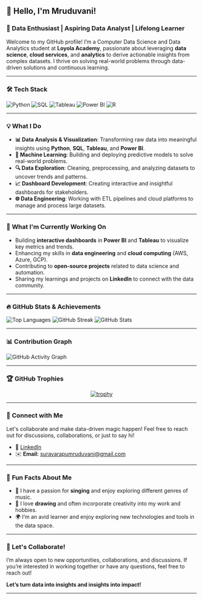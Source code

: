 ## 👋 Hello, I'm Mruduvani!

### 🚀 Data Enthusiast | Aspiring Data Analyst | Lifelong Learner

Welcome to my GitHub profile! I’m a Computer Data Science and Data Analytics student at **Loyola Academy**, passionate about leveraging **data science**, **cloud services**, and **analytics** to derive actionable insights from complex datasets. I thrive on solving real-world problems through data-driven solutions and continuous learning.

---

### 🛠 **Tech Stack**

![Python](https://img.shields.io/badge/Python-3776AB?style=for-the-badge&logo=python&logoColor=white)
![SQL](https://img.shields.io/badge/SQL-4479A1?style=for-the-badge&logo=mysql&logoColor=white)
![Tableau](https://img.shields.io/badge/Tableau-E97627?style=for-the-badge&logo=tableau&logoColor=white)
![Power BI](https://img.shields.io/badge/Power%20BI-F2C811?style=for-the-badge&logo=power-bi&logoColor=black)
![R](https://img.shields.io/badge/R-276DC3?style=for-the-badge&logo=r&logoColor=white)


---

### 💡 **What I Do**

- **📊 Data Analysis & Visualization**: Transforming raw data into meaningful insights using **Python**, **SQL**, **Tableau**, and **Power BI**.
- **🤖 Machine Learning**: Building and deploying predictive models to solve real-world problems.
- **🔍 Data Exploration**: Cleaning, preprocessing, and analyzing datasets to uncover trends and patterns.
- **📈 Dashboard Development**: Creating interactive and insightful dashboards for stakeholders.
- **🌐 Data Engineering**: Working with ETL pipelines and cloud platforms to manage and process large datasets.

---

### 🌱 **What I'm Currently Working On**

- Building **interactive dashboards** in **Power BI** and **Tableau** to visualize key metrics and trends.
- Enhancing my skills in **data engineering** and **cloud computing** (AWS, Azure, GCP).
- Contributing to **open-source projects** related to data science and automation.
- Sharing my learnings and projects on **LinkedIn** to connect with the data community.

---

### 🔥 **GitHub Stats & Achievements**

![Top Languages](https://github-readme-stats.vercel.app/api/top-langs/?username=Mrudu17&layout=compact&theme=radical)
![GitHub Streak](https://streak-stats.demolab.com/?user=Mrudu17&theme=radical)
![GitHub Stats](https://github-readme-stats.vercel.app/api?username=Mrudu17&show_icons=true&theme=radical)

---

### 📊 **Contribution Graph**

![GitHub Activity Graph](https://github-readme-activity-graph.vercel.app/graph?username=Mrudu17&theme=react-dark)


---

### 🏆 **GitHub Trophies**

<div align="center">

[![trophy](https://github-profile-trophy.vercel.app/?username=Mrudu17&theme=onedark&row=2&column=3&margin-w=15&margin-h=15)](https://github.com/ryo-ma/github-profile-trophy)

</div>


---

### 🔗 **Connect with Me**

Let's collaborate and make data-driven magic happen! Feel free to reach out for discussions, collaborations, or just to say hi!  

- 💼 [LinkedIn](https://www.linkedin.com/in/s.k.mruduvani)  
- ✉️ **Email:** suravarapumruduvani@gmail.com
  
---

### 🎵 **Fun Facts About Me**

- 🎵 I have a passion for **singing** and enjoy exploring different genres of music.
- 🎨 I love **drawing** and often incorporate creativity into my work and hobbies.
- 🌍 I’m an avid learner and enjoy exploring new technologies and tools in the data space.

---

### 🚀 **Let's Collaborate!**

I’m always open to new opportunities, collaborations, and discussions. If you’re interested in working together or have any questions, feel free to reach out!  

**Let’s turn data into insights and insights into impact!**  

---
